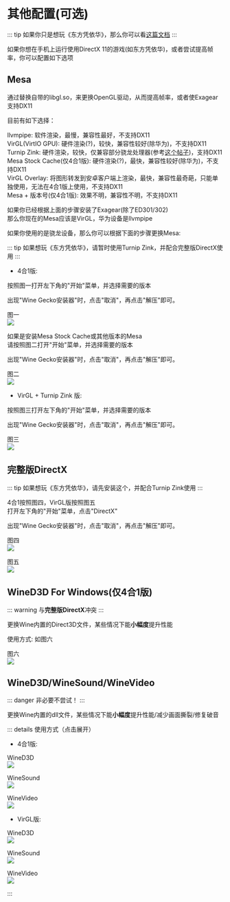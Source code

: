 # 其他配置(可选)

::: tip
如果你只是想玩《东方凭依华》，那么你可以看[这篇文档](/)
:::

如果你想在手机上运行使用DirectX 11的游戏(如东方凭依华)，或者尝试提高帧率，你可以配置如下选项

## Mesa

通过替换自带的libgl.so，来更换OpenGL驱动，从而提高帧率，或者使Exagear支持DX11

目前有如下选择：

llvmpipe: 软件渲染，最慢，兼容性最好，不支持DX11  
VirGL(VirtIO GPU): 硬件渲染(?)，较快，兼容性较好(除华为)，不支持DX11  
Turnip Zink: 硬件渲染，较快，仅兼容部分骁龙处理器(参考[这个帖子](https://tieba.baidu.com/p/7930444021))，支持DX11  
Mesa Stock Cache(仅4合1版): 硬件渲染(?)，最快，兼容性较好(除华为)，不支持DX11  
VirGL Overlay: 将图形转发到安卓客户端上渲染，最快，兼容性最奇葩，只能单独使用，无法在4合1版上使用，不支持DX11  
Mesa + 版本号(仅4合1版): 效果不明，兼容性不明，不支持DX11

如果你已经根据上面的步骤安装了Exagear(除了ED301/302)  
那么你现在的Mesa应该是VirGL，华为设备是llvmpipe  

如果你使用的是骁龙设备，那么你可以根据下面的步骤更换Mesa:   

::: tip
如果想玩《东方凭依华》，请暂时使用Turnip Zink，并配合完整版DirectX使用
:::

- 4合1版:  

按照图一打开左下角的"开始"菜单，并选择需要的版本  

出现"Wine Gecko安装器"时，点击"取消"，再点击"解压"即可。

图一  
![](/assets/pictures/4in1/WineGL.png)

如果是安装Mesa Stock Cache或其他版本的Mesa  
请按照图二打开"开始"菜单，并选择需要的版本  

出现"Wine Gecko安装器"时，点击"取消"，再点击"解压"即可。

图二  
![](/assets/pictures/4in1/Mesa.png)

- VirGL + Turnip Zink 版:  

按照图三打开左下角的"开始"菜单，并选择需要的版本  

出现"Wine Gecko安装器"时，点击"取消"，再点击"解压"即可。

图三  
![](/assets/pictures/VirGL_Turnip_Zink/WineGL.png)

## 完整版DirectX

::: tip
如果想玩《东方凭依华》，请先安装这个，并配合Turnip Zink使用
:::

4合1按照图四，VirGL版按照图五  
打开左下角的"开始"菜单，点击"DirectX"  

出现"Wine Gecko安装器"时，点击"取消"，再点击"解压"即可。

图四  
![](/assets/pictures/4in1/DirectX.png)

图五  
![](/assets/pictures/VirGL_Turnip_Zink/DirectX.png)

## WineD3D For Windows(仅4合1版)

::: warning
与**完整版DirectX**冲突
:::

更换Wine内置的Direct3D文件，某些情况下能**小幅度**提升性能  

使用方式: 如图六

图六  
![](/assets/pictures/4in1/WineD3DForWindows.png)

## WineD3D/WineSound/WineVideo

::: danger
非必要不尝试！
:::

更换Wine内置的dll文件，某些情况下能**小幅度**提升性能/减少画面撕裂/修复破音  

::: details 使用方式（点击展开）

- 4合1版:

WineD3D  
![](/assets/pictures/4in1/WineD3D.png)

WineSound  
![](/assets/pictures/4in1/WineSound.png)

WineVideo  
![](/assets/pictures/4in1/WineVideo.png)

- VirGL版:

WineD3D  
![](/assets/pictures/VirGL_Turnip_Zink/WineD3D.png)

WineSound  
![](/assets/pictures/VirGL_Turnip_Zink/WineSound.png)

WineVideo  
![](/assets/pictures/VirGL_Turnip_Zink/WineVideo.png)

:::
